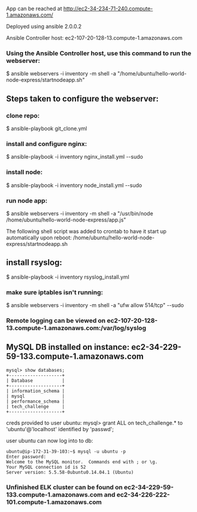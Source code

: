 App can be reached at http://ec2-34-234-71-240.compute-1.amazonaws.com/

Deployed using ansible 2.0.0.2

Ansible Controller host: ec2-107-20-128-13.compute-1.amazonaws.com

### Using the Ansible Controller host, use this command to run the webserver:
$ ansible webservers -i inventory -m shell -a "/home/ubuntu/hello-world-node-express/startnodeapp.sh"

## Steps taken to configure the webserver:

### clone repo:
$ ansible-playbook git_clone.yml

### install and configure nginx:
$ ansible-playbook -i inventory nginx_install.yml --sudo

### install node:
$ ansible-playbook -i inventory node_install.yml --sudo

### run node app:
$ ansible webservers -i inventory -m shell -a "/usr/bin/node /home/ubuntu/hello-world-node-express/app.js"

The following shell script was added to crontab to have it start up automatically upon reboot: /home/ubuntu/hello-world-node-express/startnodeapp.sh

## install rsyslog:
$ ansible-playbook -i inventory rsyslog_install.yml

### make sure iptables isn't running:
$ ansible webservers -i inventory -m shell -a "ufw allow 514/tcp" --sudo

### Remote logging can be viewed on ec2-107-20-128-13.compute-1.amazonaws.com:/var/log/syslog

## MySQL DB installed on instance: ec2-34-229-59-133.compute-1.amazonaws.com 
```
mysql> show databases;
+--------------------+
| Database           |
+--------------------+
| information_schema |
| mysql              |
| performance_schema |
| tech_challenge     |
+--------------------+
```
creds provided to user ubuntu:
mysql> grant ALL on tech_challenge.* to 'ubuntu'@'localhost' identified by 'passwd';

user ubuntu can now log into to db:
```
ubuntu@ip-172-31-39-103:~$ mysql -u ubuntu -p
Enter password:
Welcome to the MySQL monitor.  Commands end with ; or \g.
Your MySQL connection id is 52
Server version: 5.5.58-0ubuntu0.14.04.1 (Ubuntu)

```
### Unfinished ELK cluster can be found on ec2-34-229-59-133.compute-1.amazonaws.com and ec2-34-226-222-101.compute-1.amazonaws.com
